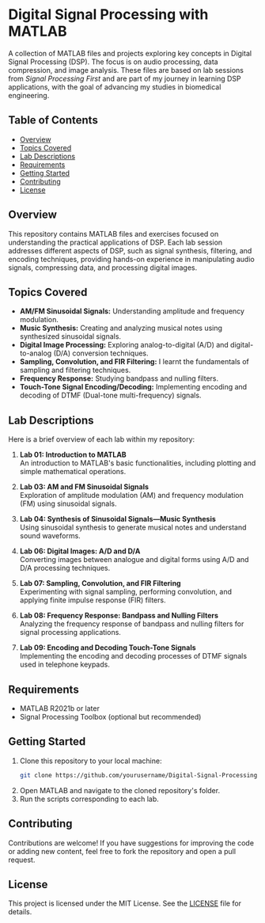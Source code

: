 # Digital Signal Processing with MATLAB

A collection of MATLAB files and projects exploring key concepts in Digital Signal Processing (DSP). The focus is on audio processing, data compression, and image analysis. These files are based on lab sessions from *Signal Processing First* and are part of my journey in learning DSP applications, with the goal of advancing my studies in biomedical engineering.

## Table of Contents
- [Overview](#overview)
- [Topics Covered](#topics-covered)
- [Lab Descriptions](#lab-descriptions)
- [Requirements](#requirements)
- [Getting Started](#getting-started)
- [Contributing](#contributing)
- [License](#license)

## Overview
This repository contains MATLAB files and exercises focused on understanding the practical applications of DSP. Each lab session addresses different aspects of DSP, such as signal synthesis, filtering, and encoding techniques, providing hands-on experience in manipulating audio signals, compressing data, and processing digital images.

## Topics Covered
- **AM/FM Sinusoidal Signals:** Understanding amplitude and frequency modulation.
- **Music Synthesis:** Creating and analyzing musical notes using synthesized sinusoidal signals.
- **Digital Image Processing:** Exploring analog-to-digital (A/D) and digital-to-analog (D/A) conversion techniques.
- **Sampling, Convolution, and FIR Filtering:** I learnt the fundamentals of sampling and filtering techniques.
- **Frequency Response:** Studying bandpass and nulling filters.
- **Touch-Tone Signal Encoding/Decoding:** Implementing encoding and decoding of DTMF (Dual-tone multi-frequency) signals.

## Lab Descriptions
Here is a brief overview of each lab within my repository:

1. **Lab 01: Introduction to MATLAB**  
   An introduction to MATLAB's basic functionalities, including plotting and simple mathematical operations.

2. **Lab 03: AM and FM Sinusoidal Signals**  
   Exploration of amplitude modulation (AM) and frequency modulation (FM) using sinusoidal signals.

3. **Lab 04: Synthesis of Sinusoidal Signals—Music Synthesis**  
   Using sinusoidal synthesis to generate musical notes and understand sound waveforms.

4. **Lab 06: Digital Images: A/D and D/A**  
   Converting images between analogue and digital forms using A/D and D/A processing techniques.

5. **Lab 07: Sampling, Convolution, and FIR Filtering**  
   Experimenting with signal sampling, performing convolution, and applying finite impulse response (FIR) filters.

6. **Lab 08: Frequency Response: Bandpass and Nulling Filters**  
   Analyzing the frequency response of bandpass and nulling filters for signal processing applications.

7. **Lab 09: Encoding and Decoding Touch-Tone Signals**  
   Implementing the encoding and decoding processes of DTMF signals used in telephone keypads.

## Requirements
- MATLAB R2021b or later
- Signal Processing Toolbox (optional but recommended)

## Getting Started
1. Clone this repository to your local machine:
    ```bash
    git clone https://github.com/yourusername/Digital-Signal-Processing.git
    ```
2. Open MATLAB and navigate to the cloned repository's folder.
3. Run the scripts corresponding to each lab.

## Contributing
Contributions are welcome! If you have suggestions for improving the code or adding new content, feel free to fork the repository and open a pull request.

## License
This project is licensed under the MIT License. See the [LICENSE](LICENSE) file for details.
